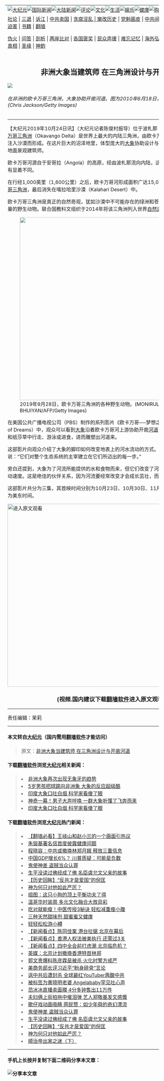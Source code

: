 <a name="1" id="1" target="_blank"></a><span id="1"></span>
<table border="0"><tr><td colspan="2" VALIGN=TOP><a href="https://github.com/brkypg2370/djy/blob/master/gb/nsc413.md#1"><img src="https://raw.githubusercontent.com/brkypg2370/www/master/t/djy/1.jpg" title="大纪元"></a><a href="https://github.com/brkypg2370/djy/blob/master/gb/n24hr.md#1"><img src="https://raw.githubusercontent.com/brkypg2370/www/master/t/djy/3.jpg" title="国际新闻"></a><a href="https://github.com/brkypg2370/djy/blob/master/gb/nsc413.md#1"><img src="https://raw.githubusercontent.com/brkypg2370/www/master/t/djy/4.jpg" title="大陆新闻"></a><a href="https://github.com/brkypg2370/djy/blob/master/gb/news392.md#1"><img src="https://raw.githubusercontent.com/brkypg2370/www/master/t/djy/5.jpg" title="评论"></a><a href="https://github.com/brkypg2370/djy/blob/master/gb/news2007.md#1"><img src="https://raw.githubusercontent.com/brkypg2370/www/master/t/djy/6.jpg" title="文化"></a><a href="https://github.com/brkypg2370/djy/blob/master/gb/news2008.md#1"><img src="https://raw.githubusercontent.com/brkypg2370/www/master/t/djy/7.jpg" title="生活"></a><a href="https://github.com/brkypg2370/djy/blob/master/gb/ncyule.md#1"><img src="https://raw.githubusercontent.com/brkypg2370/www/master/t/djy/8.jpg" title="娱乐"></a><a href="https://github.com/brkypg2370/djy/blob/master/gb/nsc1002.md#1"><img src="https://raw.githubusercontent.com/brkypg2370/www/master/t/djy/9.jpg" title="健康"><a href="https://www.youlucky.com"><img src="https://raw.githubusercontent.com/brkypg2370/www/master/t/djy/10.jpg" title="购物"></a><a href="https://www.supportepoch.org/donation?utm_medium=epochtimes&utm_source=referral&utm_campaign=donate_button_djyhomepage"><img src="https://raw.githubusercontent.com/brkypg2370/www/master/t/djy/12.jpg" title="捐款"></a></td></tr>
<tr><td colspan="2" VALIGN=TOP><a target="_blank" href="https://git.io/fjCRf">社论</a> | <a target="_blank" href="https://github.com/brkypg2370/djy/blob/master/gb/nf5657.md#1">三退</a> | <a target="_blank" href="https://github.com/brkypg2370/djy/blob/master/gb/nf6123.md#1">诉江</a> | <a target="_blank" href="https://github.com/brkypg2370/djy/blob/master/gb/nf1176117.md#1">中共卖国</a> | <a target="_blank" href="https://github.com/brkypg2370/djy/blob/master/gb/nf5773.md#1">贪腐淫乱 | <a target="_blank" href="https://github.com/brkypg2370/djy/blob/master/gb/nf1176115.md#1">窜改历史</a> | <a target="_blank" href="https://github.com/brkypg2370/djy/blob/master/gb/nf1176107.md#1">党魁画皮</a> | <a target="_blank" href="https://github.com/brkypg2370/djy/blob/master/gb/nf1320400.md#1">中共间谍</a> | <a target="_blank" href="https://github.com/brkypg2370/djy/blob/master/gb/nf1176114.md#1">破坏传统</a> | <a target="_blank" href="https://github.com/brkypg2370/djy/blob/master/gb/nf5287.md#1">恶贯满盈</a> | <a target="_blank" href="https://github.com/brkypg2370/djy/blob/master/gb/ncid278.md#1">人权</a> | <a target="_blank" href="https://github.com/brkypg2370/djy/blob/master/gb/nf1176111.md#1">迫害</a> | <a target="_blank" href="https://github.com/brkypg2370/djy/blob/master/gb/nf1235328.md#1">书籍</a> | <a target="_blank" href="https://github.com/brkypg2370/www/blob/master/README.md?zsrh#1">翻墙</a></p><p><a target="_blank" href="https://github.com/brkypg2370/djy/blob/master/gb/nf5562.md#1">伪火</a> | <a target="_blank" href="https://github.com/brkypg2370/djy/blob/master/gb/nf4378.md#1">问答</a> | <a target="_blank" href="https://github.com/brkypg2370/djy/blob/master/gb/nf5792.md#1">剖析</a> | <a target="_blank" href="https://github.com/brkypg2370/djy/blob/master/gb/nf5735.md#1">两岸比对</a> | <a target="_blank" href="https://github.com/brkypg2370/djy/blob/master/gb/nf6119.md#1">各国褒奖</a> | <a target="_blank" href="https://github.com/brkypg2370/djy/blob/master/gb/nf6120.md#1">民众声援</a> | <a target="_blank" href="https://github.com/brkypg2370/djy/blob/master/gb/nf1188594.md#1">难忘记忆</a> | <a target="_blank" href="https://github.com/brkypg2370/djy/blob/master/gb/nf3180.md#1">海外弘传</a> | <a target="_blank" href="https://github.com/brkypg2370/djy/blob/master/gb/nf5410.md#1">万人上访</a> | <a target="_blank" href="https://github.com/brkypg2370/ntdtv/blob/master/gb/prog1530_1.md#1">和平抗议</a> | <a target="_blank" href="https://github.com/brkypg2370/djy/blob/master/gb/nf4386.md#1">支持</a> | <a target="_blank" href="https://github.com/brkypg2370/djy/blob/master/gb/nf4389.md#1">真相</a> | <a target="_blank" href="https://github.com/brkypg2370/djy/blob/master/gb/nf5790.md#1">圣缘</a> | <a target="_blank" href="https://github.com/brkypg2370/djy/blob/master/gb/nf4786.md#1">神韵</a></td></tr>
<tr><td VALIGN=TOP width="626"><h2 align=center>非洲大象当建筑师 在三角洲设计与开凿河道</h2>
<img src="http://i.epochtimes.com/assets/uploads/2019/10/GettyImages-102204006-600x400.jpg" />
<h6>在非洲的欧卡万哥三角洲，大象协助开凿河道。图为2010年6月18日，欧卡万哥三角洲一景。(Chris Jackson/Getty Images)
</h6>
<hr>
<p>【大纪元2019年10月24日讯】（大纪元记者陈俊村报导）位于波札那（Botswana）北部的<a href="https://github.com/brkypg2370/djy/blob/master/gb/tag/%E6%AC%A7%E5%8D%A1%E4%B8%87%E5%93%A5%E4%B8%89%E8%A7%92%E6%B4%B2.md">欧卡万哥三角洲</a>（Okavango Delta）是世界上最大的内陆三角洲，由欧卡万哥河（Okavango River）注入沙漠而形成。在这片巨大的沼泽地里，体型庞大的<a href="https://github.com/brkypg2370/djy/blob/master/gb/tag/%E5%A4%A7%E8%B1%A1.md">大象</a>协助设计与开凿<a href="https://github.com/brkypg2370/djy/blob/master/gb/tag/%E6%B2%B3%E9%81%93.md">河道</a>，犹如宏观上的地面景观建筑师。</p>
<p>欧卡万哥河源自于安哥拉（Angola）的高原，经由波札那流向内陆，这与大多数流向海洋的河流有显着不同。</p>
<p>在行经1,000英里（1,600公里）之后，欧卡万哥河形成面积广达15,000平方公里左右的<a href="https://github.com/brkypg2370/djy/blob/master/gb/tag/%E6%AC%A7%E5%8D%A1%E4%B8%87%E5%93%A5%E4%B8%89%E8%A7%92%E6%B4%B2.md">欧卡万哥三角洲</a>，最后消失在喀拉哈里沙漠（Kalahari Desert）中。</p>
<p>欧卡万哥三角洲是真正的自然奇观，犹如沙漠中不可能存在的绿洲和苍翠繁茂的天堂，孕育了大量的野生动物。联合国教科文组织于2014年将该三角洲列入世界<a href="https://github.com/brkypg2370/djy/blob/master/gb/tag/%E8%87%AA%E7%84%B6%E9%81%97%E4%BA%A7.md">自然遗产</a>名录中。</p>
<figure id="attachment_11608478" style="width: 600px" class="wp-caption aligncenter"><a href="http://i.epochtimes.com/assets/uploads/2019/10/GettyImages-1171789698.jpg"><img class="wp-image-11608478 size-large" src="http://i.epochtimes.com/assets/uploads/2019/10/GettyImages-1171789698-600x412.jpg" alt="" width="600" b="412" /></a><figcaption class="wp-caption-text">2019年9月28日，欧卡万哥三角洲的各种野生动物。(MONIRUL BHUIYAN/AFP/Getty Images)</figcaption></figure>
<p>在美国公共广播电视公司（PBS）制作的系列影片《欧卡万哥──梦想之河》（Okavango: River of Dreams）中，观众可以看到<a href="https://github.com/brkypg2370/djy/blob/master/gb/tag/%E5%A4%A7%E8%B1%A1.md">大象</a>沿着欧卡万哥河上游协助开凿<a href="https://github.com/brkypg2370/djy/blob/master/gb/tag/%E6%B2%B3%E9%81%93.md">河道</a>，其方式是在河边的芦苇和纸莎草中行走、游泳或进食，进而雕塑出河道来。</p>
<p>这部影片向观众介绍了大象的脚印如何改变地表上的河水流动的方式。诚如影片中的旁白所说：“它们对整个生态系统的主宰建立在它们所迈出的每一步。”</p>
<p>旁白还提到，大象为了河流所能提供的水和食物而来，但它们改变了河流本身，包括：方向和流动速度。这是绝佳的伙伴关系，因为河流要经常改变才会成长茁壮，而大象提供了改变的机会。</p>
<p>这部影片共分为三集，其首映时间分别为10月23日、10月30日、11月6日的晚上8点，以上均为美东时间。</p>
<p><a src=""></a><a href="https://git.io/Je0za"><img width="600" src="https://raw.githubusercontent.com/brkypg2370/djy/master/gb/300/djtsp.jpg" title="进入原文观看"  alt="进入原文观看"></a><h3 align=center>(视频.国内建议下载<a href="https://git.io/JesJV">翻墙软件</a>进入原文观看)</h3><hr><a src="https://www.youtube.com/embed/0VKC72c8icc" width="600" b="338" frameborder="0" allowfullscreen="allowfullscreen"></a></p>
<p>责任编辑：茉莉</p>
<hr>

#### 本文转自<a href="http://www.epochtimes.com">大纪元</a>（国内需用<a href="https://git.io/JesJV">翻墙软件</a>才能访问）
> 原文：<a href="http://www.epochtimes.com/gb/19/10/24/n11608463.htm">非洲大象当建筑师 在三角洲设计与开凿河道</a>
#### 下载<a href="https://git.io/JesJV">翻墙软件</a>浏览<a href="http://www.epochtimes.com">大纪元</a>相关新闻：
> <li><a href="http://www.epochtimes.com/gb/18/11/12/n10846090.htm">非洲大象再次出现无象牙的趋势</a></li>
> <li><a href="http://www.epochtimes.com/gb/18/5/15/n10396849.htm">5岁男孩把球踢向非洲象 大象的反应超级酷</a></li>
> <li><a href="http://www.epochtimes.com/gb/18/3/28/n10255801.htm">印度大象口吐白烟 科学家看傻了眼</a></li>
> <li><a href="http://www.epochtimes.com/gb/18/3/11/n10207650.htm">神奇一幕！男子大声呼唤 一群大象听懂了飞奔而来</a></li>
> <li><a href="https://github.com/brkypg2370/djy/blob/master/gb/18/3/28/n10255801.md">印度大象口吐白烟 科学家看傻了眼</a></li>

#### 下载<a href="https://git.io/JesJV">翻墙软件</a>浏览<a href="http://www.epochtimes.com">大纪元</a>热门新闻：
> <li><a href="http://www.epochtimes.com/gb/19/10/23/n11605898.htm">【翻墙必看】王岐山和赵小兰的一个画面引热议</a></li>
> <li><a href="http://www.epochtimes.com/gb/19/10/23/n11606318.htm">朱镕基署名信首度披露健康问题</a></li>
> <li><a href="http://www.epochtimes.com/gb/19/10/23/n11606557.htm">程晓容：中共或撤换林郑月娥 释放三重信息</a></li>
> <li><a href="http://www.epochtimes.com/gb/19/10/23/n11606807.htm">中国GDP增长6%？ 川普质疑：可能是负数</a></li>
> <li><a href="http://www.epochtimes.com/gb/11/7/10/n3311274.htm">鬼使神差 盗贼当众认罪</a></li>
> <li><a href="http://www.epochtimes.com/gb/19/10/3/n11565683.htm">生平没读过佛经成了佛  名臣虞允文父亲的故事</a></li>
> <li><a href="http://www.epochtimes.com/gb/19/10/7/n11574432.htm">【历史回眸】“反共才是爱国”的倪匡</a></li>
> <li><a href="http://www.epochtimes.com/gb/19/10/16/n11592895.htm">神为何只对他如此严厉？</a></li>
> <li><a href="http://www.epochtimes.com/gb/19/10/23/n11606282.htm">组图：这只小狗的顶上平衡功夫了得</a></li>
> <li><a href="http://www.epochtimes.com/gb/19/10/23/n11606395.htm">温哥华时装周 多元文化融合大放异彩</a></li>
> <li><a href="http://www.epochtimes.com/gb/19/10/21/n11603030.htm">吃对就能瘦！中医传授3秘诀 轻松减重瘦小腹</a></li>
> <li><a href="http://www.epochtimes.com/gb/19/10/23/n11606575.htm">三种天然甜味剂  甜蜜蜜又健康</a></li>
> <li><a href="http://www.epochtimes.com/gb/19/10/23/n11607430.htm">轻轻松松游小樽</a></li>
> <li><a href="http://www.epochtimes.com/gb/19/10/23/n11607481.htm">【新闻看点】陈同佳案 港台拉锯 北京在幕后</a></li>
> <li><a href="http://www.epochtimes.com/gb/19/10/21/n11602852.htm">【新闻看点】香港人权法被美执行 还需过3关</a></li>
> <li><a href="http://www.epochtimes.com/gb/19/10/22/n11605315.htm">【新闻看点】四中全会前打虎潮 北京临危机？</a></li>
> <li><a href="http://www.epochtimes.com/gb/19/10/22/n11605738.htm">英媒：北京计划撤换香港特首林郑</a></li>
> <li><a href="http://www.epochtimes.com/gb/19/10/22/n11605499.htm">郭文贵爆料陈彦霖是被杀 火化时警方戒严</a></li>
> <li><a href="http://www.epochtimes.com/gb/19/10/22/n11604326.htm">美商务部长评习近平“粉身碎骨”言论</a></li>
> <li><a href="http://www.epochtimes.com/gb/19/10/21/n11603285.htm">讽中共后遭封杀 全球最红YouTuber再酸中共</a></li>
> <li><a href="http://www.epochtimes.com/gb/19/10/22/n11605693.htm">被标签为黄晓明老婆 Angelababy罕见吐心声</a></li>
> <li><a href="http://www.epochtimes.com/gb/19/10/22/n11605514.htm">范冰冰直播卖面膜 4分多钟售出11万件</a></li>
> <li><a href="http://www.epochtimes.com/gb/19/10/21/n11602914.htm">夫妇俩上街拍拖中催泪弹 艺人郑敬基发文感慨</a></li>
> <li><a href="http://www.epochtimes.com/gb/19/10/22/n11604243.htm">歌仔戏动画吸睛 网民赞：如少年舜的奇幻漂流</a></li>
> <li><a href="http://www.epochtimes.com/gb/11/7/10/n3311274.htm">鬼使神差 盗贼当众认罪</a></li>
> <li><a href="http://www.epochtimes.com/gb/19/10/3/n11565683.htm">生平没读过佛经成了佛  名臣虞允文父亲的故事</a></li>
> <li><a href="http://www.epochtimes.com/gb/19/10/7/n11574432.htm">【历史回眸】“反共才是爱国”的倪匡</a></li>
> <li><a href="http://www.epochtimes.com/gb/19/10/16/n11592895.htm">神为何只对他如此严厉？</a></li>
> <li><a href="http://www.epochtimes.com/gb/19/10/8/n11575614.htm">顺治帝出家之迷（下）</a></li>
<hr>

#### 手机上长按并复制下面二维码分享本文章：<br><br><img src="http://www.hehaibao.com/qr/index.php?m=1&e=L&p=10&t=&d=https://github.com/brkypg2370/djy/blob/master/gb/19/10/24/n11608463.md%231" title="分享本文章"></td><td VALIGN=TOP><a href="https://github.com/brkypg2370/djy/blob/master/gb/16/1/21/n4622075.md?dfh#1" target="_blank"><img src="https://raw.githubusercontent.com/brkypg2370/djy/master/gb/300/wei-f1.jpg" title="中共的伪火骗局"  alt="中共的伪火骗局"></a><br><a href="https://github.com/brkypg2370/yh/blob/master/README.md?dfh#1" target="_blank"><img src="https://raw.githubusercontent.com/brkypg2370/djy/master/gb/300/yong-h.jpg" title="永恒的见证"  alt="永恒的见证"></a><br><a href="https://github.com/brkypg2370/djy/blob/master/gb/13/9/29/n3974789.md?dfh#1" target="_blank"><img src="https://raw.githubusercontent.com/brkypg2370/djy/master/gb/300/shang-lnz.jpg" title="善良女子被中共投男牢"  alt="善良女子被中共投男牢"></a><br><a href="https://github.com/brkypg2370/djy/blob/master/gb/16/3/16/n4663449.md?dfh#1" target="_blank"><img src="https://raw.githubusercontent.com/brkypg2370/djy/master/gb/300/huo-z3.jpg" title="警卫目击活摘器官"  alt="警卫目击活摘器官"></a><br><a href="https://github.com/brkypg2370/djy/blob/master/gb/16/8/7/n8177641.md?dfh#1" target="_blank"><img src="https://raw.githubusercontent.com/brkypg2370/djy/master/gb/300/huo-z4.jpg" title="证人描述活摘恐怖"  alt="证人描述活摘恐怖"></a><br><a href="https://github.com/brkypg2370/djy/blob/master/gb/10/4/19/n2881569.md?dfh#1" target="_blank"><img src="https://raw.githubusercontent.com/brkypg2370/djy/master/gb/300/huo-z1.jpg" title="揭开活摘器官黑幕"  alt="揭开活摘器官黑幕"></a><br><a href="https://github.com/brkypg2370/djy/blob/master/gb/10/11/7/n3077476.md?dfh#1" target="_blank"><img src="https://raw.githubusercontent.com/brkypg2370/djy/master/gb/300/ma-ks.jpg" title="马克思的成魔之路"  alt="马克思的成魔之路"></a><br><a href="https://github.com/brkypg2370/djy/blob/master/gb/14/6/9/n4173977.md?dfh#1" target="_blank"><img src="https://raw.githubusercontent.com/brkypg2370/djy/master/gb/300/chang-zs.jpg" title="藏字石 蕴天机"  alt="藏字石 蕴天机"></a><br><a href="https://github.com/brkypg2370/djy/blob/master/gb/18/5/10/n10381511.md?dfh#1" target="_blank"><img src="https://raw.githubusercontent.com/brkypg2370/djy/master/gb/300/st1.jpg" title="关注3亿人三退"  alt="关注3亿人三退"></a><br><a href="https://github.com/brkypg2370/djy/blob/master/gb/18/3/21/n10237682.md?dfh#1" target="_blank"><img src="https://raw.githubusercontent.com/brkypg2370/djy/master/gb/300/jie-t.jpg" title="解体中共复兴中华"  alt="解体中共复兴中华"></a><br><a href="https://github.com/brkypg2370/djy/blob/master/gb/9/2/9/n2422991.md?dfh#1" target="_blank"><img src="https://raw.githubusercontent.com/brkypg2370/djy/master/gb/300/gao-zs.jpg" title="中共迫害良心律师"  alt="中共迫害良心律师"></a><br><a href="https://github.com/brkypg2370/djy/blob/master/gb/18/12/9/n10900044.md?dfh#1" target="_blank"><img src="https://raw.githubusercontent.com/brkypg2370/djy/master/gb/300/sj1.jpg" title="303万人举报江泽民"  alt="303万人举报江泽民"></a><br><a href="https://github.com/brkypg2370/djy/blob/master/gb/18/8/28/n10672014.md?dfh#1" target="_blank"><img src="https://raw.githubusercontent.com/brkypg2370/djy/master/gb/300/sj2.jpg" title="这些官员为何起诉江泽民"  alt="这些官员为何起诉江泽民"></a><br><a href="https://github.com/brkypg2370/djy/blob/master/gb/8/12/18/n2367165.md?dfh#1" target="_blank"><img src="https://raw.githubusercontent.com/brkypg2370/djy/master/gb/300/liangan.jpg" title="海峡两岸的强烈对比"  alt="海峡两岸的强烈对比"></a><br><a href="https://github.com/brkypg2370/djy/blob/master/gb/15/5/5/n4427238.md?dfh#1" target="_blank"><img src="https://raw.githubusercontent.com/brkypg2370/djy/master/gb/300/jia-ndzl.jpg" title="加拿大总理的贺信"  alt="加拿大总理的贺信"></a><br><a href="https://github.com/brkypg2370/djy/blob/master/gb/11/6/17/n3289382.md?dfh#1" target="_blank"><img src="https://raw.githubusercontent.com/brkypg2370/djy/master/gb/300/xiao-wd.jpg" title="探寻真相兼听则明"  alt="探寻真相兼听则明"></a><br><a href="https://github.com/brkypg2370/djy/blob/master/gb/18/10/27/n10812623.md?dfh#1" target="_blank"><img src="https://raw.githubusercontent.com/brkypg2370/djy/master/gb/300/yindu.jpg" title="印度媒体报道东方"  alt="印度媒体报道东方"></a><br><a href="https://github.com/brkypg2370/djy/blob/master/gb/18/6/9/n10469652.md?dfh#1" target="_blank"><img src="https://raw.githubusercontent.com/brkypg2370/djy/master/gb/300/xie-j.jpg" title="不一样的海外校园"  alt="不一样的海外校园"></a><br><a href="https://github.com/brkypg2370/djy/blob/master/gb/7/4/5/n1669415.md?dfh#1" target="_blank"><img src="https://raw.githubusercontent.com/brkypg2370/djy/master/gb/300/li-up.jpg" title="从大师到徒弟的传奇"  alt="从大师到徒弟的传奇"></a><br><a href="https://github.com/brkypg2370/djy/blob/master/gb/17/5/26/n9191512.md?dfh#1" target="_blank"><img src="https://raw.githubusercontent.com/brkypg2370/djy/master/gb/300/zfl2.jpg" title="亿万人与东方一本奇书"  alt="亿万人与东方一本奇书"></a><br><a href="https://github.com/brkypg2370/djy/blob/master/gb/13/11/27/n4020290.md?dfh#1" target="_blank"><img src="https://raw.githubusercontent.com/brkypg2370/djy/master/gb/300/zhen-h.jpg" title="大陆见不到的震撼场面"  alt="大陆见不到的震撼场面"></a><br><a href="https://github.com/brkypg2370/djy/blob/master/gb/15/7/17/n4482910.md?dfh#1" target="_blank"><img src="https://raw.githubusercontent.com/brkypg2370/djy/master/gb/300/dalu-sk.jpg" title="人心向善 大陆当初盛况"  alt="人心向善 大陆当初盛况"></a><br><a href="https://github.com/brkypg2370/djy/blob/master/gb/9/10/15/n2689419.md?dfh#1" target="_blank"><img src="https://raw.githubusercontent.com/brkypg2370/djy/master/gb/300/zfl1.jpg" title="追寻真理 这书讲什么"  alt="追寻真理 这书讲什么"></a><br><a href="https://github.com/brkypg2370/www/blob/master/README.md?dfh#1" target="_blank"><img src="https://raw.githubusercontent.com/brkypg2370/djy/master/gb/300/fq1.jpg" title="下载免费翻墙软件"  alt="下载免费翻墙软件"></a><br></td></tr></table>
